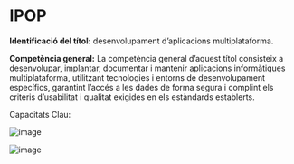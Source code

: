 # IPOP

**Identificació del títol:** desenvolupament d’aplicacions multiplataforma.

**Competència general:** La competència general d’aquest títol consisteix a desenvolupar, implantar, documentar i mantenir aplicacions informàtiques multiplataforma, utilitzant tecnologies i entorns de desenvolupament específics, garantint l’accés a les dades de forma segura i complint els criteris d’usabilitat i qualitat exigides en els estàndards establerts.

Capacitats Clau:

![image](https://user-images.githubusercontent.com/110727546/217491409-60efada9-af63-4a80-b9ac-ff7e340aac93.png)

![image](https://user-images.githubusercontent.com/110727546/217491487-8a6ec56c-8477-45aa-bbfd-3a5b92029b50.png)
